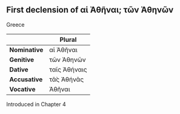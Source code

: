 ## First declension of αἱ Ἀθῆναι; τῶν Ἀθηνῶν

Greece

|                | Plural       |
|----------------|--------------|
| **Nominative** | αἱ Ἀθῆναι    |
| **Genitive**   | τῶν Ἀθηνῶν   |
| **Dative**     | ταῖς Ἀθήναις |
| **Accusative** | τᾱ̀ς Ἀθήνᾱς   |
| **Vocative**   | Ἀθῆναι       |


Introduced in Chapter 4
